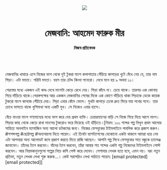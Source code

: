 <div align=center>
<img src=https://images.prothomalo.com/prothomalo-bangla/2021-01/1d75151c-eff9-4e9f-ac28-aebc4618d00f/palo_bangla_og.png />
<br><br>
<h1>মেজবানি: আহমেদ ফারুক মীর</h1>
<h4>নিজস্ব প্রতিবেদক</h4>
<br><br>
</div>

মেজবানির খাবারে এসে নিজের ভাগ থেকে দুই টুকরা মাংস কলাপাতায় পেঁচিয়ে কাপড়ের খুটে বেঁধে নেয় যে, তার নাম পিড়া। এটা মমতা। গরিবি মমতা। বয়স তার চৌদ্দ কিংবা পনেরো। দেখে মনে হয় ৯ অথবা ১০।

গেরস্তের মধ্যে একজন এই কাণ্ড দেখে মাংসটা কেড়ে রেখে দেয়। পিড়া কাঁদে না। চেয়ে থাকে। তারপর এক কোনায় গিয়ে দাঁড়িয়ে থাকে।গেরস্তপক্ষের আর একজন মেজবানির শেষের দিকে এক কোণে দাঁড়িয়ে থাকা পিড়াকে ডেকে কয়েক টুকরো মাংস কাগজে পেঁচিয়ে দেয়। পিড়া এবার কেঁদে ফেলে। মুখটা কাপড়ে ঢেকে দ্রুত ফিরে যায় পথের পথে। তার চোখে ভাসতে থাকে খুশিমাখা অন্য একটি মুখ। সে নিজেও এবার হাসে।

বেঁচে যাওয়া মাংস গণ্যমান্যের মধ্যে ভাগ করে দেয় প্রথম ব্যক্তি। চেয়ারম্যানের বাড়ি সে নিজে গিয়ে দিয়ে আসে মাংস। পিড়ার কাছ থেকে কেড়ে রাখা মাংসের টুকরোও ভরে দিয়েছে ওই হাঁড়িতে।[নিয়ম: ১০০ শব্দের গল্প লিখুন প্রথম আলোর সাহিত্য অনলাইন ম্যাগাজিন অন্য আলো ডটকমের জন্য। নিজের ফেসবুকের টাইমলাইনে পাবলিক করে প্রকাশ করুন। #শশব্দগল্প #ছোট্টগল্প #অন্যআলো দিতে পারেন। এই তিনটা হ্যাশট্যাশগের যেকোনো একটা থাকলে আমরা ধরে নেব এটা আপনারা অন্য আলোডট কমে প্রকাশ করতে দিতে রাজি আছেন। আপনি গল্প লিখে ফেসবুকের সাত বন্ধুকে চ্যালেঞ্জ জানাবেন। তাঁদের ট্যাগ করবেন। যাঁদের ট্যাগ করবেন, তাঁরা আবার শত শব্দের একটা গল্প নিজেদের টাইমলাইনে পোস্ট করবেন। আর নিয়মকানুনগুলো গল্পের নিচে কপি পেস্ট করে দেবেন। পেশাদার লেখক হতে হবে, এমন নয়। বরং নতুন প্রতিভা, নতুন লেখক লেখা শুরু করুক...। কেউ সরাসরিও লেখা পাঠাতে পারেন: [email protected] [email protected]]
